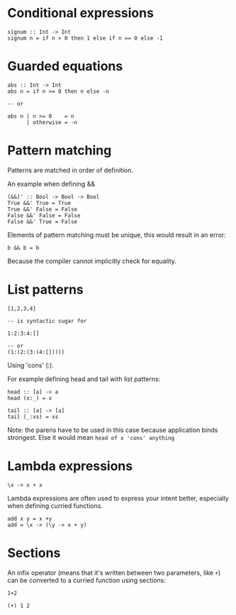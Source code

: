# Conditional expressions

```
signum :: Int -> Int
signum n = if n > 0 then 1 else if n == 0 else -1
```







# Guarded equations

```
abs :: Int -> Int
abs n = if n >= 0 then n else -n

-- or

abs n | n >= 0    = n
      | otherwise = -n
```





# Pattern matching

Patterns are matched in order of definition.

An example when defining &&

```
(&&)' :: Bool -> Bool -> Bool
True &&' True = True
True &&' False = False
False &&' False = False
False &&' True = False
```

Elements of pattern matching must be unique, this would result in an error:

```
b && b = b
```

Because the compiler cannot implicitly check for equality.






# List patterns

```
[1,2,3,4]

-- is syntactic sugar for

1:2:3:4:[]

-- or
(1:(2:(3:(4:[]))))
```

Using 'cons' (:).


For example defining head and tail with list patterns:

```
head :: [a] -> a
head (x:_) = x

tail :: [a] -> [a]
tail (_:xs) = xs
```

Note: the parens have to be used in this case because application binds strongest.
Else it would mean `head of x 'cons' anything`








# Lambda expressions

```
\x -> x + x
```


Lambda expressions are often used to express your intent better, especially when defining curried functions.

```
add x y = x +y
add = \x -> (\y -> x + y)
```


# Sections

An infix operator (means that it's written between two parameters, like `+`) can be converted to a curried function using sections:

```
1+2

(+) 1 2
```


